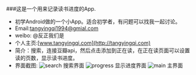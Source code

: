 ###这是一个用来记录读书进度的App.
- 初学Android做的一个小App。适合初学者，有问题可以找我一起讨论。
- Email:tangyingqi1994@gmial.com
- weibo: @反正我们是
- 个人主页:[www.tangyingqi.com](http://tangyingqi.com)
- 简介：搜索，连接豆瓣api，然后点击添加到正在读，在正在读页面可以设置读的页数，显示读书进度。
- 界面截图:
![search](http://i1.tietuku.com/c3d32a344926d4d8.png)
搜索界面
![progress](http://i1.tietuku.com/55246a73efeb2c06.png)
显示进度界面
![main](http://i1.tietuku.com/c24c075fa50e0980.png)
主界面
